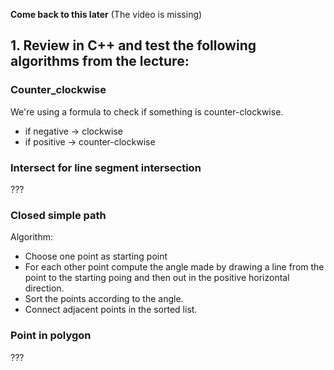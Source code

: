 **Come back to this later**
(The video is missing)

## 1. Review in C++ and test the following algorithms from the lecture:

### Counter_clockwise

We're using a formula to check if something is counter-clockwise.

- if negative -> clockwise
- if positive -> counter-clockwise

### Intersect for line segment intersection

???

### Closed simple path

Algorithm:

- Choose one point as starting point
- For each other point compute the angle made by drawing a line from the point to the starting poing and then out in the positive horizontal direction.
- Sort the points according to the angle.
- Connect adjacent points in the sorted list.

### Point in polygon

???
